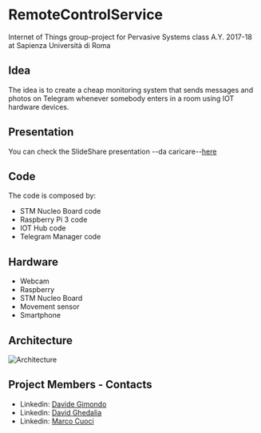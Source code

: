 # RemoteControlService

Internet of Things group-project for Pervasive Systems class A.Y. 2017-18 at Sapienza Università di Roma

## Idea

The idea is to create a cheap monitoring system that sends messages and photos on Telegram whenever somebody enters in a room using IOT hardware devices.

## Presentation
You can check the SlideShare presentation --da caricare--[here](https://www.slideshare.net/DavideGimondo/ibm-watson-iot)

## Code
The code is composed by:

+ STM Nucleo Board code
+ Raspberry Pi 3 code
+ IOT Hub code
+ Telegram Manager code

## Hardware 

+ Webcam
+ Raspberry
+ STM Nucleo Board
+ Movement sensor
+ Smartphone

## Architecture
![Architecture](https://github.com/davegimo/RemoteControlService/blob/master/dd.png "architecture")



## Project Members - Contacts
+ Linkedin: [Davide Gimondo](https://www.linkedin.com/in/davegimo/)
+ Linkedin: [David Ghedalia](https://www.linkedin.com/in/david-ghedalia/)
+ Linkedin: [Marco Cuoci](https://www.linkedin.com/in/marco-cuoci-259231151/)


